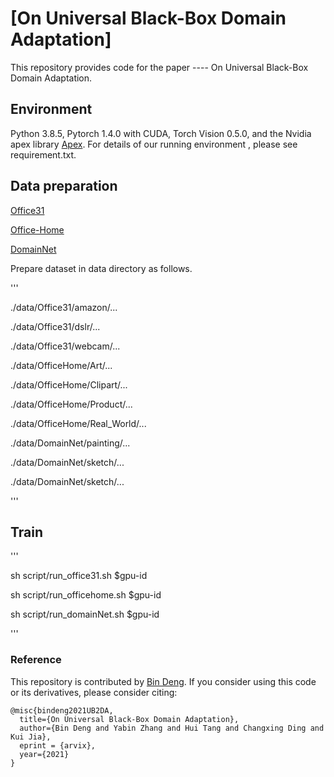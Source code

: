 # [On Universal Black-Box Domain Adaptation]

This repository provides code for the paper ---- On Universal Black-Box Domain Adaptation.

## Environment

Python 3.8.5, Pytorch 1.4.0 with CUDA, Torch Vision 0.5.0, and the Nvidia apex library [Apex](https://github.com/NVIDIA/apex). For details of our running environment , please see requirement.txt.

## Data preparation

[Office31](https://people.eecs.berkeley.edu/~jhoffman/domainadapt/)

[Office-Home](http://hemanthdv.org/OfficeHome-Dataset/)

[DomainNet](http://ai.bu.edu/M3SDA/)

Prepare dataset in data directory as follows.

'''

./data/Office31/amazon/...

./data/Office31/dslr/...

./data/Office31/webcam/...



./data/OfficeHome/Art/...

./data/OfficeHome/Clipart/...

./data/OfficeHome/Product/...

./data/OfficeHome/Real_World/...



./data/DomainNet/painting/...

./data/DomainNet/sketch/...

./data/DomainNet/sketch/...

'''

## Train

'''

sh script/run_office31.sh $gpu-id

sh script/run_officehome.sh $gpu-id

sh script/run_domainNet.sh $gpu-id

'''


### Reference
This repository is contributed by [Bin Deng](https://bindeng.xyz/).
If you consider using this code or its derivatives, please consider citing:

```
@misc{bindeng2021UB2DA,
  title={On Universal Black-Box Domain Adaptation},
  author={Bin Deng and Yabin Zhang and Hui Tang and Changxing Ding and Kui Jia},
  eprint = {arvix},
  year={2021}
}
```


